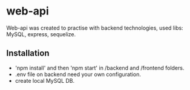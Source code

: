 # web-api
Web-api was created to practise with backend technologies, used libs: MySQL, express, sequelize.

## Installation

* 'npm install' and then 'npm start' in /backend and /frontend folders.
* .env file on backend need your own configuration.
* create local MySQL DB.